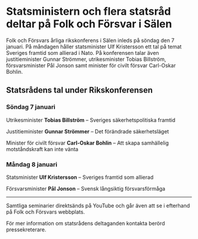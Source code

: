 # Statsministern och flera statsråd deltar på Folk och Försvar i Sälen

Folk och Försvars årliga rikskonferens i Sälen inleds på söndag den 7 januari. På måndagen håller statsminister Ulf Kristersson ett tal på temat Sveriges framtid som allierad i Nato. På konferensen talar även justitieminister Gunnar Strömmer, utrikesminister Tobias Billström, försvarsminister Pål Jonson samt minister för civilt försvar Carl-Oskar Bohlin.

## Statsrådens tal under Rikskonferensen

### Söndag 7 januari

Utrikesminister **Tobias Billström** – Sveriges säkerhetspolitiska framtid

Justitieminister **Gunnar Strömmer** – Det förändrade säkerhetsläget

Minister för civilt försvar **Carl-Oskar Bohlin** – Att skapa samhällelig motståndskraft kan inte vänta

### Måndag 8 januari

Statsminister **Ulf Kristersson** – Sveriges framtid som allierad

Försvarsminister **Pål Jonson** – Svensk långsiktig försvarsförmåga

---

Samtliga seminarier direktsänds på YouTube och går även att se i efterhand på Folk och Försvars webbplats.

För mer information om statsrådens deltaganden kontakta berörd pressekreterare.
